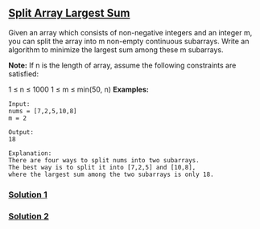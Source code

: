 ## [Split Array Largest Sum](https://leetcode.com/problems/split-array-largest-sum/)

Given an array which consists of non-negative integers and an integer m, you can split the array into m non-empty continuous subarrays. Write an algorithm to minimize the largest sum among these m subarrays.

**Note:**
If n is the length of array, assume the following constraints are satisfied:

1 ≤ n ≤ 1000
1 ≤ m ≤ min(50, n)
**Examples:**

```
Input:
nums = [7,2,5,10,8]
m = 2

Output:
18

Explanation:
There are four ways to split nums into two subarrays.
The best way is to split it into [7,2,5] and [10,8],
where the largest sum among the two subarrays is only 18.
```

### [Solution 1](splitArray1.js)

### [Solution 2](splitArray2.js)
